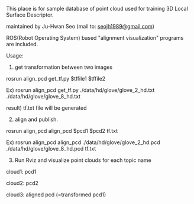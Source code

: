 This place is for sample database of point cloud used for training 3D Local Surface Descriptor. 

maintained by Ju-Hwan Seo (mail to: seojh1989@gmail.com)

ROS(Robot Operating System) based "alignment visualization" programs are included. 

Usage:


1. get transformation between two images  

rosrun align_pcd get_tf.py $tffile1 $tffile2

Ex) rosrun align_pcd get_tf.py ./data/hd/glove/glove_2_hd.txt ./data/hd/glove/glove_8_hd.txt

result) tf.txt file will be generated


2. align and publish.

rosrun align_pcd align_pcd $pcd1 $pcd2 tf.txt

Ex) rosrun align_pcd align_pcd ./data/hd/glove/glove_2_hd.pcd ./data/hd/glove/glove_8_hd.pcd tf.txt


3. Run Rviz and visualize point clouds for each topic name

cloud1: pcd1

cloud2: pcd2

cloud3: aligned pcd (=transformed pcd1)




